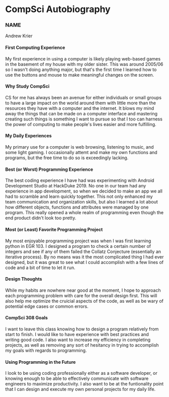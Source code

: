 # CompSci Autobiography
### NAME

Andrew Krier

#### First Computing Experience

My first experience in using a computer is likely playing web-based games in the basement of my house with my older sister. This was around 2005/06 so I wasn't doing anything major, but that's the first time I learned how to use the buttons and mouse to make meaningful changes on the screen.

#### Why Study CompSci

CS for me has always been an avenue for either individuals or small groups to have a large impact on the world around them with little more than the resources they have with a computer and the internet. It blows my mind away the things that can be made on a computer interface and mastering creating such things is something I want to pursue so that I too can harness the power of computing to make people's lives easier and more fulfilling.

#### My Daily Experiences

My primary use for a computer is web browsing, listening to music, and some light gaming. I occasionally attemt and make my own functions and programs, but the free time to do so is exceedingly lacking.

#### Best (or Worst) Programming Experience

The best coding experience I have had was experimenting with Android Development Studio at HackDuke 2019. No one in our team had any experience in app development, so when we decided to make an app we all had to scramble and learn quickly together. This not only enhanced my team communication and organization skills, but also I learned a lot about how different objects, functions and attributes were managed by one program. This really opened a whole realm of programming even though the end product didn't look too pretty.

#### Most (or Least) Favorite Programming Project

My most enjoyable programming project was when I was first learning python in EGR 103. I designed a program to check a certain number of integers and see if any of them failed the Collatz Conjecture (essentially an iterative process). By no means was it the most complicated thing I had ever designed, but it was great to see what I could accomplish with a few lines of code and a bit of time to let it run.

#### Design Thoughts

While my habits are nowhere near good at the moment, I hope to approach each programming problem with care for the overall design first. This will also help me optimize the cruicial aspects of the code, as well as be wary of potential edge cases or common errors.

#### CompSci 308 Goals

I want to leave this class knowing how to design a program relatively from start to finish. I would like to have experience with best practices and writing good code. I also want to increase my efficiency in completing projects, as well as removing any sort of hesitancy in trying to accomplish my goals with regards to programming.

#### Using Programming in the Future

I look to be using coding professionally either as a software developer, or knowing enough to be able to effectively communicate with software engineers to maximize productivity. I also want to be at the funtionality point that I can design and execute my own personal projects for my daily life.
